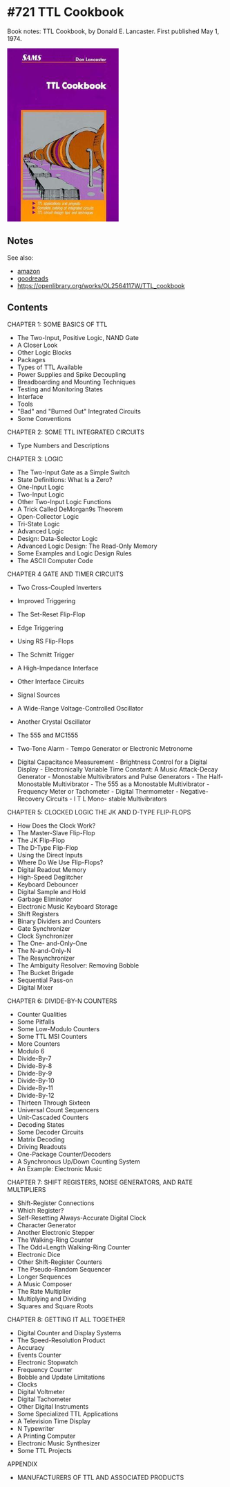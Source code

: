 # #721 TTL Cookbook

Book notes: TTL Cookbook, by Donald E. Lancaster. First published May 1, 1974.

[![Build](./assets/ttl_cookbook_build.jpg?raw=true)](https://amzn.to/4iwAi1Q)

## Notes

See also:

* [amazon](https://amzn.to/4iwAi1Q)
* [goodreads](https://www.goodreads.com/book/show/2101038.TTL_Cookbook)
* <https://openlibrary.org/works/OL2564117W/TTL_cookbook>

## Contents

CHAPTER 1: SOME BASICS OF TTL

* The Two-Input, Positive Logic, NAND Gate
* A Closer Look
* Other Logic Blocks
* Packages
* Types of TTL Available
* Power Supplies and Spike Decoupling
* Breadboarding and Mounting Techniques
* Testing and Monitoring States
* Interface
* Tools
* "Bad" and "Burned Out" Integrated Circuits
* Some Conventions

CHAPTER 2: SOME TTL INTEGRATED CIRCUITS

* Type Numbers and Descriptions

CHAPTER 3: LOGIC

* The Two-Input Gate as a Simple Switch
* State Definitions: What Is a Zero?
* One-Input Logic
* Two-Input Logic
* Other Two-Input Logic Functions
* A Trick Called DeMorgan9s Theorem
* Open-Collector Logic
* Tri-State Logic
* Advanced Logic
* Design: Data-Selector Logic
* Advanced Logic Design: The Read-Only Memory
* Some Examples and Logic Design Rules
* The ASCII Computer Code

CHAPTER 4 GATE AND TIMER CIRCUITS

* Two Cross-Coupled Inverters
* Improved Triggering
* The Set-Reset Flip-Flop
* Edge Triggering
* Using RS Flip-Flops
* The Schmitt Trigger
* A High-Impedance Interface
* Other Interface Circuits
* Signal Sources
* A Wide-Range Voltage-Controlled Oscillator
* Another Crystal Oscillator
* The 555 and MC1555

* Two-Tone Alarm - Tempo Generator or Electronic Metronome
* Digital Capacitance Measurement - Brightness Control for a
Digital Display - Electronically Variable Time Constant: A Music
Attack-Decay Generator - Monostable Multivibrators and Pulse
Generators - The Half-Monostable Multivibrator - The 555 as a
Monostable Multivibrator - Frequency Meter or Tachometer -
Digital Thermometer - Negative-Recovery Circuits - l T L Mono-
stable Multivibrators

CHAPTER 5: CLOCKED LOGIC THE JK AND D-TYPE FLIP-FLOPS

* How Does the Clock Work?
* The Master-Slave Flip-Flop
* The JK Flip-Flop
* The D-Type Flip-Flop
* Using the Direct Inputs
* Where Do We Use Flip-Flops?
* Digital Readout Memory
* High-Speed Deglitcher
* Keyboard Debouncer
* Digital Sample and Hold
* Garbage Eliminator
* Electronic Music Keyboard Storage
* Shift Registers
* Binary Dividers and Counters
* Gate Synchronizer
* Clock Synchronizer
* The One- and-Only-One
* The N-and-Only-N
* The Resynchronizer
* The Ambiguity Resolver: Removing Bobble
* The Bucket Brigade
* Sequential Pass-on
* Digital Mixer

CHAPTER 6: DIVIDE-BY-N COUNTERS

* Counter Qualities
* Some Pitfalls
* Some Low-Modulo Counters
* Some TTL MSI Counters
* More Counters
* Modulo 6
* Divide-By-7
* Divide-By-8
* Divide-By-9
* Divide-By-10
* Divide-By-11
* Divide-By-12
* Thirteen Through Sixteen
* Universal Count Sequencers
* Unit-Cascaded Counters
* Decoding States
* Some Decoder Circuits
* Matrix Decoding
* Driving Readouts
* One-Package Counter/Decoders
* A Synchronous Up/Down Counting System
* An Example: Electronic Music

CHAPTER 7: SHIFT REGISTERS, NOISE GENERATORS, AND RATE MULTIPLIERS

* Shift-Register Connections
* Which Register?
* Self-Resetting Always-Accurate Digital Clock
* Character Generator
* Another Electronic Stepper
* The Walking-Ring Counter
* The Odd=Length Walking-Ring Counter
* Electronic Dice
* Other Shift-Register Counters
* The Pseudo-Random Sequencer
* Longer Sequences
* A Music Composer
* The Rate Multiplier
* Multiplying and Dividing
* Squares and Square Roots

CHAPTER 8: GETTING IT ALL TOGETHER

* Digital Counter and Display Systems
* The Speed-Resolution Product
* Accuracy
* Events Counter
* Electronic Stopwatch
* Frequency Counter
* Bobble and Update Limitations
* Clocks
* Digital Voltmeter
* Digital Tachometer
* Other Digital Instruments
* Some Specialized TTL Applications
* A Television Time Display
* N Typewriter
* A Printing Computer
* Electronic Music Synthesizer
* Some TTL Projects

APPENDIX

* MANUFACTURERS OF TTL AND ASSOCIATED PRODUCTS
